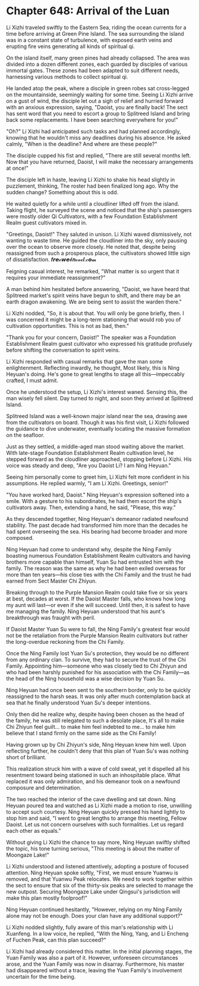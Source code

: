 # Chapter 648: Arrival of the Luan

Li Xizhi traveled swiftly to the Eastern Sea, riding the ocean currents for a time before arriving at Green Pine Island. The sea surrounding the island was in a constant state of turbulence, with exposed earth veins and erupting fire veins generating all kinds of spiritual qi.

On the island itself, many green pines had already collapsed. The area was divided into a dozen different zones, each guarded by disciples of various immortal gates. These zones had been adapted to suit different needs, harnessing various methods to collect spiritual qi.

He landed atop the peak, where a disciple in green robes sat cross-legged on the mountainside, seemingly waiting for some time. Seeing Li Xizhi arrive on a gust of wind, the disciple let out a sigh of relief and hurried forward with an anxious expression, saying, "Daoist, you are finally back! The sect has sent word that you need to escort a group to Splitreed Island and bring back some replacements. I have been searching everywhere for you!"

"Oh?" Li Xizhi had anticipated such tasks and had planned accordingly, knowing that he wouldn't miss any deadlines during his absence. He asked calmly, "When is the deadline? And where are these people?"

The disciple cupped his fist and replied, "There are still several months left. Now that you have returned, Daoist, I will make the necessary arrangements at once!"

The disciple left in haste, leaving Li Xizhi to shake his head slightly in puzzlement, thinking, The roster had been finalized long ago. Why the sudden change? Something about this is odd.

He waited quietly for a while until a cloudliner lifted off from the island. Taking flight, he surveyed the scene and noticed that the ship's passengers were mostly older Qi Cultivators, with a few Foundation Establishment Realm guest cultivators mixed in.

"Greetings, Daoist!" They saluted in unison. Li Xizhi waved dismissively, not wanting to waste time. He guided the cloudliner into the sky, only pausing over the ocean to observe more closely. He noted that, despite being reassigned from such a prosperous place, the cultivators showed little sign of dissatisfaction.
𝒇𝙧𝙚𝓮𝙬𝙚𝓫𝒏𝓸𝓿𝓮𝒍.𝓬𝙤𝓶

Feigning casual interest, he remarked, "What matter is so urgent that it requires your immediate reassignment?"

A man behind him hesitated before answering, "Daoist, we have heard that Splitreed market's spirit veins have begun to shift, and there may be an earth dragon awakening. We are being sent to assist the warden there."

Li Xizhi nodded, "So, it is about that. You will only be gone briefly, then. I was concerned it might be a long-term stationing that would rob you of cultivation opportunities. This is not as bad, then."

"Thank you for your concern, Daoist!" The speaker was a Foundation Establishment Realm guest cultivator who expressed his gratitude profusely before shifting the conversation to spirit veins.

Li Xizhi responded with casual remarks that gave the man some enlightenment. Reflecting inwardly, he thought, Most likely, this is Ning Heyuan's doing. He's gone to great lengths to stage all this—impeccably crafted, I must admit.

Once he understood the setup, Li Xizhi's interest waned. Sensing this, the man wisely fell silent. Day turned to night, and soon they arrived at Splitreed Island.

Splitreed Island was a well-known major island near the sea, drawing awe from the cultivators on board. Though it was his first visit, Li Xizhi followed the guidance to dive underwater, eventually locating the massive formation on the seafloor.

Just as they settled, a middle-aged man stood waiting above the market. With late-stage Foundation Establishment Realm cultivation level, he stepped forward as the cloudliner approached, stopping before Li Xizhi. His voice was steady and deep, "Are you Daoist Li? I am Ning Heyuan."

Seeing him personally come to greet him, Li Xizhi felt more confident in his assumptions. He replied warmly, "I am Li Xizhi. Greetings, senior!"

"You have worked hard, Daoist." Ning Heyuan's expression softened into a smile. With a gesture to his subordinates, he had them escort the ship's cultivators away. Then, extending a hand, he said, "Please, this way."

As they descended together, Ning Heyuan's demeanor radiated newfound stability. The past decade had transformed him more than the decades he had spent overseeing the sea. His bearing had become broader and more composed.

Ning Heyuan had come to understand why, despite the Ning Family boasting numerous Foundation Establishment Realm cultivators and having brothers more capable than himself, Yuan Su had entrusted him with the family. The reason was the same as why he had been exiled overseas for more than ten years—his close ties with the Chi Family and the trust he had earned from Sect Master Chi Zhiyun.

Breaking through to the Purple Mansion Realm could take five or six years at best, decades at worst. If the Daoist Master falls, who knows how long my aunt will last—or even if she will succeed. Until then, it is safest to have me managing the family. Ning Heyuan understood that his aunt's breakthrough was fraught with peril.

If Daoist Master Yuan Su were to fall, the Ning Family's greatest fear would not be the retaliation from the Purple Mansion Realm cultivators but rather the long-overdue reckoning from the Chi Family.

Once the Ning Family lost Yuan Su's protection, they would be no different from any ordinary clan. To survive, they had to secure the trust of the Chi Family. Appointing him—someone who was closely tied to Chi Zhiyun and who had been harshly punished for his association with the Chi Family—as the head of the Ning household was a wise decision by Yuan Su.

Ning Heyuan had once been sent to the southern border, only to be quickly reassigned to the harsh seas. It was only after much contemplation back at sea that he finally understood Yuan Su's deeper intentions.

Only then did he realize why, despite having been chosen as the head of the family, he was still relegated to such a desolate place, It's all to make Chi Zhiyun feel guilt... to make him feel indebted to me... to make him believe that I stand firmly on the same side as the Chi Family!

Having grown up by Chi Zhiyun's side, Ning Heyuan knew him well. Upon reflecting further, he couldn't deny that this plan of Yuan Su's was nothing short of brilliant.

This realization struck him with a wave of cold sweat, yet it dispelled all his resentment toward being stationed in such an inhospitable place. What replaced it was only admiration, and his demeanor took on a newfound composure and determination.

The two reached the interior of the cave dwelling and sat down. Ning Heyuan poured tea and watched as Li Xizhi made a motion to rise, unwilling to accept such courtesy. Ning Heyuan quickly pressed his hand lightly to stop him and said, "I went to great lengths to arrange this meeting, Fellow Daoist. Let us not concern ourselves with such formalities. Let us regard each other as equals."

Without giving Li Xizhi the chance to say more, Ning Heyuan swiftly shifted the topic, his tone turning serious, "This meeting is about the matter of Moongaze Lake!"

Li Xizhi understood and listened attentively, adopting a posture of focused attention. Ning Heyuan spoke softly, "First, we must ensure Yuanwu is removed, and that Yuanwu Peak relocates. We need to work together within the sect to ensure that six of the thirty-six peaks are selected to manage the new outpost. Securing Moongaze Lake under Qingsui's jurisdiction will make this plan mostly foolproof!"

Ning Heyuan continued hesitantly, "However, relying on my Ning Family alone may not be enough. Does your clan have any additional support?"

Li Xizhi nodded slightly, fully aware of this man's relationship with Li Xuanfeng. In a low voice, he replied, "With the Ning, Yang, and Li Encheng of Fuchen Peak, can this plan succeed?"

Li Xizhi had already considered this matter. In the initial planning stages, the Yuan Family was also a part of it. However, unforeseen circumstances arose, and the Yuan Family was now in disarray. Furthermore, his master had disappeared without a trace, leaving the Yuan Family's involvement uncertain for the time being.
